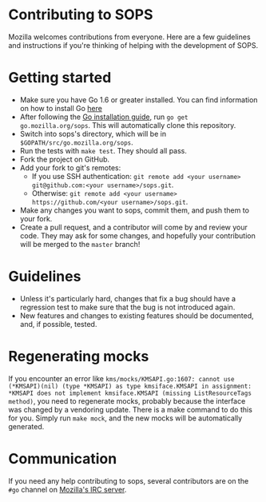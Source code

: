 # Contributing to SOPS

Mozilla welcomes contributions from everyone. Here are a few guidelines and instructions if you're thinking of helping with the development of SOPS.

# Getting started

* Make sure you have Go 1.6 or greater installed. You can find information on how to install Go [here](https://golang.org/dl/)
* After following the [Go installation guide](https://golang.org/doc/install), run `go get go.mozilla.org/sops`. This will automatically clone this repository.
* Switch into sops's directory, which will be in `$GOPATH/src/go.mozilla.org/sops`.
* Run the tests with `make test`. They should all pass.
* Fork the project on GitHub.
* Add your fork to git's remotes:
  * If you use SSH authentication: `git remote add <your username> git@github.com:<your username>/sops.git`.
  * Otherwise: `git remote add <your username> https://github.com/<your username>/sops.git`.
* Make any changes you want to sops, commit them, and push them to your fork.
* Create a pull request, and a contributor will come by and review your code. They may ask for some changes, and hopefully your contribution will be merged to the `master` branch!

# Guidelines

* Unless it's particularly hard, changes that fix a bug should have a regression test to make sure that the bug is not introduced again.
* New features and changes to existing features should be documented, and, if possible, tested.

# Regenerating mocks

If you encounter an error like `kms/mocks/KMSAPI.go:1607: cannot use (*KMSAPI)(nil) (type *KMSAPI) as type kmsiface.KMSAPI in assignment: *KMSAPI does not implement kmsiface.KMSAPI (missing ListResourceTags method)`, you need to regenerate mocks, probably because the interface was changed by a vendoring update. There is a make command to do this for you. Simply run `make mock`, and the new mocks will be automatically generated.

# Communication

If you need any help contributing to sops, several contributors are on the `#go` channel on [Mozilla's IRC server](https://wiki.mozilla.org/IRC).
